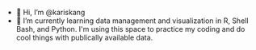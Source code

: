 - 👋 Hi, I’m @kariskang
- 🌱 I’m currently learning data management and visualization in R, Shell Bash, and Python. I'm using this space to practice my coding and do cool things with publically available data.

<!---
kariskang/kariskang is a ✨ special ✨ repository because its `README.md` (this file) appears on your GitHub profile.
You can click the Preview link to take a look at your changes.
--->
